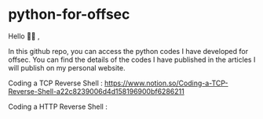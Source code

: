 # python-for-offsec

Hello 👋🏻 ,

In this github repo, you can access the python codes I have developed for offsec. You can find the details of the codes I have published in the articles I will publish on my personal website.

Coding a TCP Reverse Shell : https://www.notion.so/Coding-a-TCP-Reverse-Shell-a22c8239006d4d158196900bf6286211

Coding a HTTP Reverse Shell :

